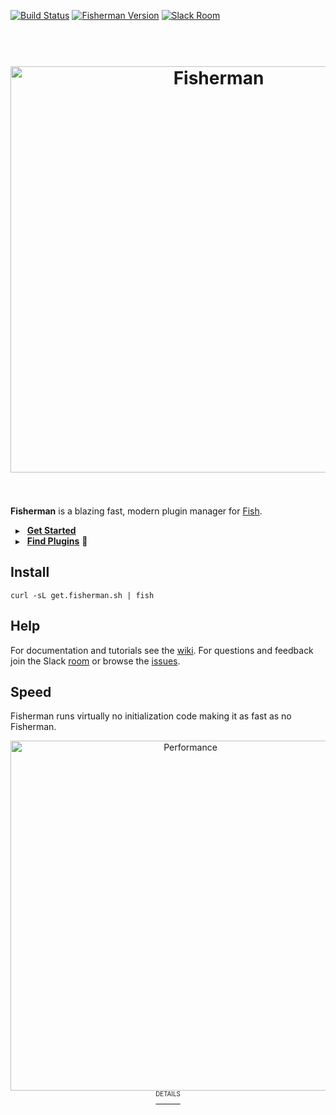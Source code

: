 [![Build Status][travis-badge]][travis-link]
[![Fisherman Version][version-badge]][version-link]
[![Slack Room][slack-badge]][slack-link]

<a name="fisherman"></a>

<h1 align="center">
    <br>
    <a href="http://fisherman.sh">
    <img
        alt="Fisherman"
        width=650px
        src="https://rawgit.com/fisherman/logo/master/fisherman-black-white.svg">
    </a>
    <br>
    <br>
</h1>



**Fisherman** is a blazing fast, modern plugin manager for [Fish](http://fishshell.com/).


&nbsp; ▸ &nbsp; **[Get Started]**<br>
&nbsp; ▸ &nbsp; **[Find Plugins]** :mag_right:


## Install

```fish
curl -sL get.fisherman.sh | fish
```


## Help

For documentation and tutorials see the [wiki]. For questions and feedback join the Slack [room][slack-link] or browse the [issues].


## Speed

Fisherman runs virtually no initialization code making it as fast as no Fisherman.

<p align="center">
    <a href="https://github.com/fisherman/fisherman/wiki/Performance">
    <img
        width=560px
        alt="Performance"
        src="https://cloud.githubusercontent.com/assets/8317250/13278821/b43c29f8-db16-11e5-837d-42f19d1dd19d.png">
    <br>
    <sup><sup>DETAILS</sup></sup>
    </a>
</p>


[travis-link]: https://travis-ci.org/fisherman/fisherman
[travis-badge]: https://img.shields.io/travis/fisherman/fisherman.svg?style=flat-square
[version-badge]: https://img.shields.io/badge/latest-v0.8.0-00B9FF.svg?style=flat-square
[version-link]: https://github.com/fisherman/fisherman/releases
[slack-link]: https://fisherman-wharf.herokuapp.com/
[slack-badge]: https://img.shields.io/badge/slack-join%20the%20chat-00B9FF.svg?style=flat-square

[fish]: https://github.com/fish-shell/fish-shell
[Get Started]: https://github.com/fisherman/fisherman/wiki/Quickstart-Guide
[Find Plugins]: http://fisherman.sh/#search

[wiki]: https://github.com/fisherman/fisherman/wiki
[issues]: http://github.com/fisherman/fisherman/issues
[more]: https://github.com/fisherman/fisherman/issues/69#issuecomment-179661994
